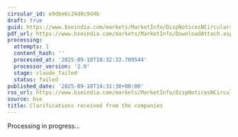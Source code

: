 ```yaml
---
circular_id: e9dbe6c24d0c9d4b
draft: true
guid: https://www.bseindia.com/markets/MarketInfo/DispNoticesNCirculars.aspx?Noticeid={F03A1962-A50A-4CCC-B877-B2B0061DBD14}&noticeno=20250918-57&dt=09/18/2025&icount=57&totcount=63&flag=0
pdf_url: https://www.bseindia.com/markets/MarketInfo/DownloadAttach.aspx?id=20250918-57&attachedId=c33b6391-1e7f-470c-b872-d67a1a55cbce
processing:
  attempts: 1
  content_hash: ''
  processed_at: '2025-09-18T18:32:33.709544'
  processor_version: '2.0'
  stage: claude_failed
  status: failed
published_date: '2025-09-18T14:31:38+00:00'
rss_url: https://www.bseindia.com/markets/MarketInfo/DispNoticesNCirculars.aspx?Noticeid={F03A1962-A50A-4CCC-B877-B2B0061DBD14}&noticeno=20250918-57&dt=09/18/2025&icount=57&totcount=63&flag=0
source: bse
title: Clarifications received from the companies
---
```


Processing in progress...